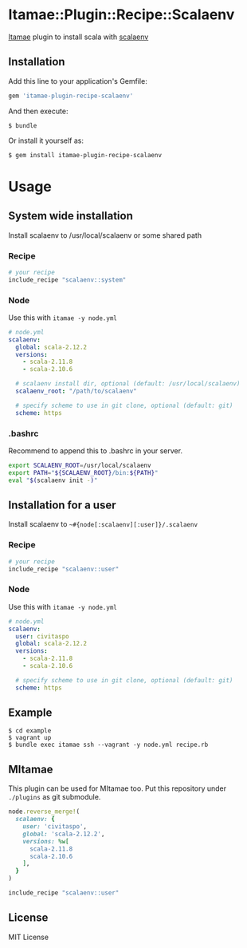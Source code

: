 # Itamae::Plugin::Recipe::Scalaenv

[Itamae](https://github.com/ryotarai/itamae) plugin to install scala with [scalaenv](https://github.com/scalaenv/scalaenv)

## Installation

Add this line to your application's Gemfile:

```ruby
gem 'itamae-plugin-recipe-scalaenv'
```

And then execute:

    $ bundle

Or install it yourself as:

    $ gem install itamae-plugin-recipe-scalaenv

# Usage
## System wide installation

Install scalaenv to /usr/local/scalaenv or some shared path

### Recipe

```ruby
# your recipe
include_recipe "scalaenv::system"
```

### Node

Use this with `itamae -y node.yml`

```yaml
# node.yml
scalaenv:
  global: scala-2.12.2
  versions:
    - scala-2.11.8
    - scala-2.10.6

  # scalaenv install dir, optional (default: /usr/local/scalaenv)
  scalaenv_root: "/path/to/scalaenv"

  # specify scheme to use in git clone, optional (default: git)
  scheme: https
```

### .bashrc

Recommend to append this to .bashrc in your server.

```bash
export SCALAENV_ROOT=/usr/local/scalaenv
export PATH="${SCALAENV_ROOT}/bin:${PATH}"
eval "$(scalaenv init -)"
```

## Installation for a user

Install scalaenv to `~#{node[:scalaenv][:user]}/.scalaenv`

### Recipe

```ruby
# your recipe
include_recipe "scalaenv::user"
```

### Node

Use this with `itamae -y node.yml`

```yaml
# node.yml
scalaenv:
  user: civitaspo
  global: scala-2.12.2
  versions:
    - scala-2.11.8
    - scala-2.10.6

  # specify scheme to use in git clone, optional (default: git)
  scheme: https

```

## Example

```
$ cd example
$ vagrant up
$ bundle exec itamae ssh --vagrant -y node.yml recipe.rb
```

## MItamae

This plugin can be used for MItamae too. Put this repository under `./plugins` as git submodule.

```rb
node.reverse_merge!(
  scalaenv: {
    user: 'civitaspo',
    global: 'scala-2.12.2',
    versions: %w[
      scala-2.11.8
      scala-2.10.6
    ],
  }
)

include_recipe "scalaenv::user"
```

## License

MIT License

